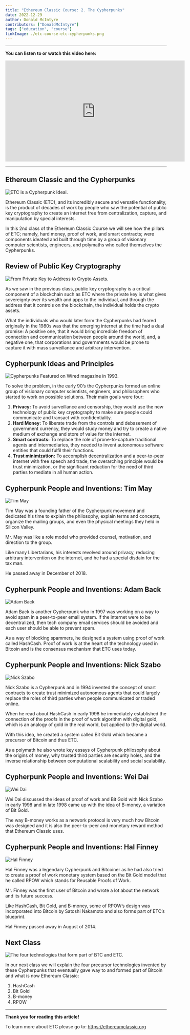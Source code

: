 ```yaml
---
title: "Ethereum Classic Course: 2. The Cypherpunks"
date: 2022-12-29
author: Donald McIntyre
contributors: ["DonaldMcIntyre"]
tags: ["education", "course"]
linkImage: ./etc-course-etc-cypherpunks.png
---
```


---
**You can listen to or watch this video here:**

<iframe width="560" height="315" src="https://www.youtube.com/embed/EV0cGsUnaYE" title="YouTube video player" frameborder="0" allow="accelerometer; autoplay; clipboard-write; encrypted-media; gyroscope; picture-in-picture" allowfullscreen></iframe>

---

## Ethereum Classic and the Cypherpunks

![ETC is a Cypherpunk Ideal.](./etc-course-etc-cypherpunks.png)

Ethereum Classic (ETC), and its incredibly secure and versatile functionality, is the product of decades of work by people who saw the potential of public key cryptography to create an internet free from centralization, capture, and manipulation by special interests.

In this 2nd class of the Ethereum Classic Course we will see how the pillars of ETC; namely, hard money, proof of work, and smart contracts; were components ideated and built through time by a group of visionary computer scientists, engineers, and polymaths who called themselves the Cypherpunks.

## Review of Public Key Cryptography

![From Private Key to Address to Crypto Assets.](./etc-course-pub-key-review.png)

As we saw in the previous class, public key cryptography is a critical component of a blockchain such as ETC where the private key is what gives sovereignty over its wealth and apps to the individual, and through the address that it controls on the blockchain, the individual holds the crypto assets.

What the individuals who would later form the Cypherpunks had feared originally in the 1980s was that the emerging internet at the time had a dual promise: A positive one, that it would bring incredible freedom of connection and communication between people around the world, and, a negative one, that corporations and governments would be prone to capture it with mass surveillance and arbitrary intervention.

## Cypherpunk Ideas and Principles

![Cypherpunks Featured on Wired magazine in 1993.](./etc-course-cypherpunks-wired.png)

To solve the problem, in the early 90’s the Cypherpunks formed an online group of visionary computer scientists, engineers, and philosophers who started to work on possible solutions. Their main goals were four:

1. **Privacy:** To avoid surveillance and censorship, they would use the new technology of public key cryptography to make sure people could communicate and transact with confidentiality.
2. **Hard Money:** To liberate trade from the controls and debasement of government currency, they would study money and try to create a native medium of exchange and store of value for the internet. 
3. **Smart contracts:** To replace the role of prone-to-capture traditional agents and intermediaries, they needed to invent autonomous software entities that could fulfil their functions. 
4. **Trust minimization:** To accomplish decentralization and a peer-to-peer internet with free speech and trade, the overarching principle would be trust minimization, or the significant reduction for the need of third parties to mediate in all human action.

## Cypherpunk People and Inventions: Tim May

![Tim May](./etc-course-tim-may.png)

Tim May was a founding father of the Cypherpunk movement and dedicated his time to explain the philosophy, explain terms and concepts, organize the mailing groups, and even the physical meetings they held in Silicon Valley.

Mr. May was like a role model who provided counsel, motivation, and direction to the group.

Like many Libertarians, his interests revolved around privacy, reducing arbitrary intervention on the internet, and he had a special disdain for the tax man.

He passed away in December of 2018.

## Cypherpunk People and Inventions: Adam Back

![Adam Back](./etc-course-adam-back.png)

Adam Back is another Cypherpunk who in 1997 was working on a way to avoid spam in a peer-to-peer email system. If the internet were to be decentralized, then tech company email services should be avoided and each user should be able to prevent spam.

As a way of blocking spammers, he designed a system using proof of work called HashCash. Proof of work is at the heart of the technology used in Bitcoin and is the consensus mechanism that ETC uses today.

## Cypherpunk People and Inventions: Nick Szabo

![Nick Szabo](./etc-course-nick-szabo.png)

Nick Szabo is a Cypherpunk and in 1994 invented the concept of smart contracts to create trust minimized autonomous agents that could largely replace the roles of third parties when people communicated or traded online.

When he read about HashCash in early 1998 he immediately established the connection of the proofs in the proof of work algorithm with digital gold, which is an analogy of gold in the real world, but applied to the digital world.

With this idea, he created a system called Bit Gold which became a precursor of Bitcoin and thus ETC.

As a polymath he also wrote key essays of Cypherpunk philosophy about the origins of money, why trusted third parties are security holes, and the inverse relationship between computational scalability and social scalability.

## Cypherpunk People and Inventions: Wei Dai

![Wei Dai](./etc-course-wei-dai-anon.png)

Wei Dai discussed the ideas of proof of work and Bit Gold with Nick Szabo in early 1998 and in late 1998 came up with the idea of B-money, a variation of Bit Gold.

The way B-money works as a network protocol is very much how Bitcoin was designed and it is also the peer-to-peer and monetary reward method that Ethereum Classic uses. 

## Cypherpunk People and Inventions: Hal Finney

![Hal Finney](./etc-course-hal-finney.png)

Hal Finney was a legendary Cypherpunk and Bitcoiner as he had also tried to create a proof of work monetary system based on the Bit Gold model that he called RPOW which stands for Reusable Proofs of Work.

Mr. Finney was the first user of Bitcoin and wrote a lot about the network and its future success. 

Like HashCash, Bit Gold, and B-money, some of RPOW’s design was incorporated into Bitcoin by Satoshi Nakamoto and also forms part of ETC’s blueprint.

Hal Finney passed away in August of 2014.

## Next Class

![The four technologies that form part of BTC and ETC.](./etc-course-pioneer-tech-btc-etc.png)

In our next class we will explain the four precursor technologies invented by these Cypherpunks that eventually gave way to and formed part of Bitcoin and what is now Ethereum Classic:

1. HashCash
2. Bit Gold
3. B-money
4. RPOW

---

**Thank you for reading this article!**

To learn more about ETC please go to: https://ethereumclassic.org
